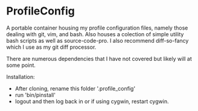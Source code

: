 # ProfileConfig
A portable container housing my profile configuration files, namely those dealing with git, vim, and bash. Also houses a colection of simple utility bash scripts as well as source-code-pro. I also recommend diff-so-fancy which I use as my git diff processor.

There are numerous dependencies that I have not covered but likely will
at some point.

Installation:
- After cloning, rename this folder '.profile_config'
- run 'bin/pinstall'
- logout and then log back in or if using cygwin, restart cygwin.
